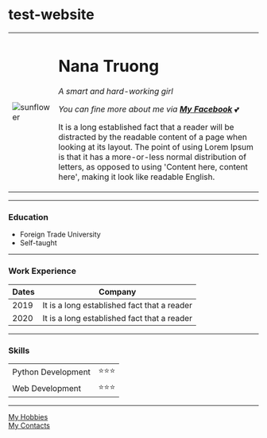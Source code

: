 # test-website
<!DOCTYPE html>
<html lang="en">
    <head>
        <meta charset="UTF-8">
        <title>💕 Nana's Personal Site</title>
    </head>
    <body>
        <table cellspacing="20">
            <tr>
                <td><img src="https://sakataornamentals.com/wp-content/uploads/sites/2/2018/05/Sunflower_Vincent_Vincents-Choice-Vincents-Fresh-A10-300x300.jpg" alt="sunflower"></td>
                <td>
                    <h1>Nana Truong</h1>
                    <p><em>A smart and hard-working girl</em></p>
                    <p><em>You can fine more about me via <strong> <a href="https://www.facebook.com/thuyduong117/">My Facebook</a></strong></em> 💕</p>
                    <p>
                        It is a long established fact that a reader will be distracted by the readable content of a page when looking at
                        its layout. The point of using Lorem Ipsum is that it has a more-or-less normal distribution of letters, as
                        opposed to using 'Content here, content here', making it look like readable English.
                    </p>
                </td>
            </tr>
        </table>
        <hr>
        <h3>Education</h3>
        <ul>
            <li>Foreign Trade University</li>
            <li>Self-taught</li>
        </ul>
        <hr>
        <h3>Work Experience</h3>
        <table cellspacing="10">
            <thead>
            <tr>
                <th>Dates</th>
                <th>Company</th>
            </tr>
            </thead>
            <tbody>
            <tr>
                <td>2019</td>
                <td>It is a long established fact that a reader</td>
            </tr>
            <tr>
                <td>2020</td>
                <td>It is a long established fact that a reader</td>
            </tr>
            </tbody>
        </table>
        <hr>
        <h3>Skills</h3>
        <table cellspacing="10">
                    <tr>
                        <td>Python Development</td>
                        <td>⭐️⭐⭐️️</td>
                    </tr>
                    <tr>
                        <td>Web Development</td>
                        <td>⭐️⭐⭐️️</td>
                    </tr>
        </table>
        <hr>
        <a href="hobbies.html">My Hobbies</a>
        <br>
        <a href="mycontact.html">My Contacts</a>
    </body>
</html>
